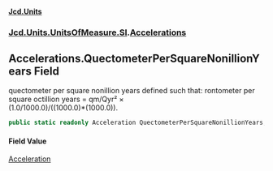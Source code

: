 #### [Jcd.Units](index.md 'index')
### [Jcd.Units.UnitsOfMeasure.SI](Jcd.Units.UnitsOfMeasure.SI.md 'Jcd.Units.UnitsOfMeasure.SI').[Accelerations](Accelerations.md 'Jcd.Units.UnitsOfMeasure.SI.Accelerations')

## Accelerations.QuectometerPerSquareNonillionYears Field

quectometer per square nonillion years defined such that: rontometer per square octillion years = qm/Qyr² ×  
(1.0/1000.0)/((1000.0)*(1000.0)).

```csharp
public static readonly Acceleration QuectometerPerSquareNonillionYears;
```

#### Field Value
[Acceleration](Acceleration.md 'Jcd.Units.UnitTypes.Acceleration')